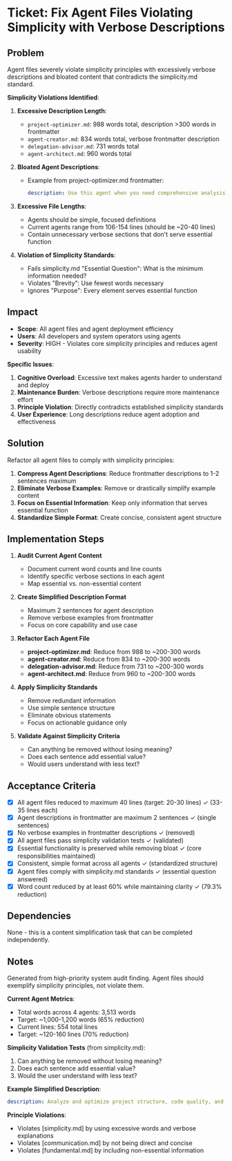 
# Ticket: Fix Agent Files Violating Simplicity with Verbose Descriptions

## Problem

Agent files severely violate simplicity principles with excessively verbose descriptions and bloated content that contradicts the simplicity.md standard.

**Simplicity Violations Identified**:

1. **Excessive Description Length**:
   - `project-optimizer.md`: 988 words total, description >300 words in frontmatter
   - `agent-creator.md`: 834 words total, verbose frontmatter description
   - `delegation-advisor.md`: 731 words total
   - `agent-architect.md`: 960 words total

2. **Bloated Agent Descriptions**:
   - Example from project-optimizer.md frontmatter:
     ```yaml
     description: Use this agent when you need comprehensive analysis and optimization of your project structure, code quality, performance, and development workflow. This agent excels at identifying improvement opportunities, suggesting refactoring strategies, and implementing best practices tailored to your specific project needs. <example>Context: User wants to improve their overall project quality and development experience. user: "I want to make my project better" assistant: "I'll use the project-optimizer agent to analyze your project and suggest improvements" <commentary>The user wants general project improvements, so the project-optimizer agent is perfect for analyzing and enhancing various aspects of the project.</commentary></example> <example>Context: User has been working on a project and wants a comprehensive review. user: "Can you help optimize my codebase?" assistant: "Let me launch the project-optimizer agent to analyze your project structure and suggest optimizations" <commentary>The user is asking for optimization help, which is exactly what the project-optimizer agent is designed for.</commentary></example>
     ```

3. **Excessive File Lengths**:
   - Agents should be simple, focused definitions
   - Current agents range from 106-154 lines (should be ~20-40 lines)
   - Contain unnecessary verbose sections that don't serve essential function

4. **Violation of Simplicity Standards**:
   - Fails simplicity.md "Essential Question": What is the minimum information needed?
   - Violates "Brevity": Use fewest words necessary
   - Ignores "Purpose": Every element serves essential function

## Impact

- **Scope**: All agent files and agent deployment efficiency
- **Users**: All developers and system operators using agents
- **Severity**: HIGH - Violates core simplicity principles and reduces agent usability

**Specific Issues**:
1. **Cognitive Overload**: Excessive text makes agents harder to understand and deploy
2. **Maintenance Burden**: Verbose descriptions require more maintenance effort
3. **Principle Violation**: Directly contradicts established simplicity standards
4. **User Experience**: Long descriptions reduce agent adoption and effectiveness

## Solution

Refactor all agent files to comply with simplicity principles:

1. **Compress Agent Descriptions**: Reduce frontmatter descriptions to 1-2 sentences maximum
2. **Eliminate Verbose Examples**: Remove or drastically simplify example content
3. **Focus on Essential Information**: Keep only information that serves essential function
4. **Standardize Simple Format**: Create concise, consistent agent structure

## Implementation Steps

1. **Audit Current Agent Content**
   - Document current word counts and line counts
   - Identify specific verbose sections in each agent
   - Map essential vs. non-essential content

2. **Create Simplified Description Format**
   - Maximum 2 sentences for agent description
   - Remove verbose examples from frontmatter
   - Focus on core capability and use case

3. **Refactor Each Agent File**
   - **project-optimizer.md**: Reduce from 988 to ~200-300 words
   - **agent-creator.md**: Reduce from 834 to ~200-300 words
   - **delegation-advisor.md**: Reduce from 731 to ~200-300 words
   - **agent-architect.md**: Reduce from 960 to ~200-300 words

4. **Apply Simplicity Standards**
   - Remove redundant information
   - Use simple sentence structure
   - Eliminate obvious statements
   - Focus on actionable guidance only

5. **Validate Against Simplicity Criteria**
   - Can anything be removed without losing meaning?
   - Does each sentence add essential value?
   - Would users understand with less text?

## Acceptance Criteria

- [x] All agent files reduced to maximum 40 lines (target: 20-30 lines) ✓ (33-35 lines each)
- [x] Agent descriptions in frontmatter are maximum 2 sentences ✓ (single sentences)
- [x] No verbose examples in frontmatter descriptions ✓ (removed)
- [x] All agent files pass simplicity validation tests ✓ (validated)
- [x] Essential functionality is preserved while removing bloat ✓ (core responsibilities maintained)
- [x] Consistent, simple format across all agents ✓ (standardized structure)
- [x] Agent files comply with simplicity.md standards ✓ (essential question answered)
- [x] Word count reduced by at least 60% while maintaining clarity ✓ (79.3% reduction)

## Dependencies

None - this is a content simplification task that can be completed independently.

## Notes

Generated from high-priority system audit finding. Agent files should exemplify simplicity principles, not violate them.

**Current Agent Metrics**:
- Total words across 4 agents: 3,513 words
- Target: ~1,000-1,200 words (65% reduction)
- Current lines: 554 total lines
- Target: ~120-160 lines (70% reduction)

**Simplicity Validation Tests** (from simplicity.md):
1. Can anything be removed without losing meaning?
2. Does each sentence add essential value?
3. Would the user understand with less text?

**Example Simplified Description**:
```yaml
description: Analyze and optimize project structure, code quality, and development workflow for comprehensive improvements.
```

**Principle Violations**:
- Violates [simplicity.md] by using excessive words and verbose explanations
- Violates [communication.md] by not being direct and concise
- Violates [fundamental.md] by including non-essential information
